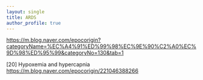 ```yaml
---
layout: single
title: ARDS
author_profile: true
---
```


https://m.blog.naver.com/epocorigin?categoryName=%EC%A4%91%ED%99%98%EC%9E%90%C2%A0%EC%9D%98%ED%95%99&categoryNo=130&tab=1


[20] Hypoxemia and hypercapnia https://m.blog.naver.com/epocorigin/221046388266
